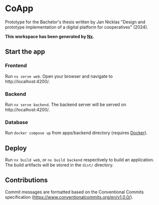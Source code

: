 # CoApp

Prototype for the Bachelor's thesis written by Jan Nicklas "Design and prototype implementation of a digital platform for cooperatives" (2024).


**This workspace has been generated by [Nx](https://nx.dev).**

## Start the app

### Frontend
Run `nx serve web`. Open your browser and navigate to http://localhost:4200/.

### Backend
Run `nx serve backend`. The backend server will be served on http://localhost:4200/.

### Database
Run `docker compose up` from apps/backend directory (requires [Docker](https://www.docker.com/products/docker-desktop/)).

## Deploy

Run `nx build web`, or `nx build backend` respectively to build an application. The build artifacts will be stored in the `dist/` directory.

## Contributions

Commit messages are formatted based on the Conventional Commits specification (https://www.conventionalcommits.org/en/v1.0.0/).
